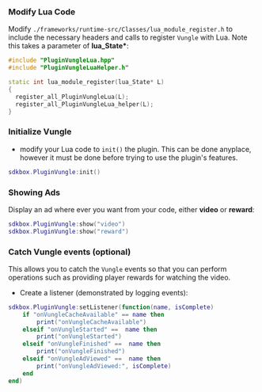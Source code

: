 ### Modify Lua Code
Modify `./frameworks/runtime-src/Classes/lua_module_register.h` to include the necessary headers and calls to register `Vungle` with Lua. Note this takes a parameter of __lua_State*__:
```cpp
#include "PluginVungleLua.hpp"
#include "PluginVungleLuaHelper.h"
```
```cpp
static int lua_module_register(lua_State* L)
{
  register_all_PluginVungleLua(L);
  register_all_PluginVungleLua_helper(L);
}
```

### Initialize Vungle
* modify your Lua code to `init()` the plugin. This can be done anyplace, however it must be done before trying to use the plugin's features.
```lua
sdkbox.PluginVungle:init()
```

### Showing Ads
Display an ad where ever you want from your code, either __video__ or __reward__:
```lua
sdkbox.PluginVungle:show("video")
sdkbox.PluginVungle:show("reward")
```

### Catch Vungle events (optional)
This allows you to catch the `Vungle` events so that you can perform operations such as providing player rewards for watching the video.

* Create a listener (demonstrated by logging events):
```lua
sdkbox.PluginVungle:setListener(function(name, isComplete)
    if "onVungleCacheAvailable" == name then
        print("onVungleCacheAvailable")
    elseif "onVungleStarted" ==  name then
        print("onVungleStarted")
    elseif "onVungleFinished" ==  name then
        print("onVungleFinished")
    elseif "onVungleAdViewed" ==  name then
        print("onVungleAdViewed:", isComplete)
    end
end)
```
